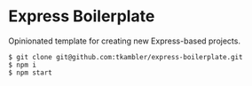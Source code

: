 # Express Boilerplate

Opinionated template for creating new Express-based projects.

```
$ git clone git@github.com:tkambler/express-boilerplate.git
$ npm i
$ npm start
```
